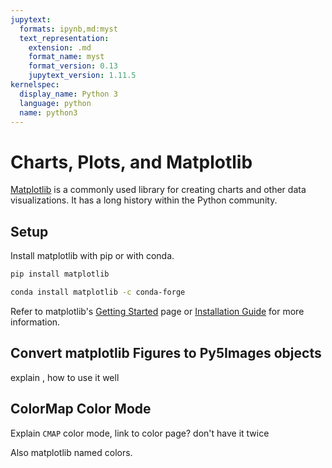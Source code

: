 ```yaml
---
jupytext:
  formats: ipynb,md:myst
  text_representation:
    extension: .md
    format_name: myst
    format_version: 0.13
    jupytext_version: 1.11.5
kernelspec:
  display_name: Python 3
  language: python
  name: python3
---
```


# Charts, Plots, and Matplotlib

[Matplotlib](https://matplotlib.org/) is a commonly used library for creating
charts and other data visualizations. It has a long history within the Python
community.

## Setup

Install matplotlib with pip or with conda.

```bash
pip install matplotlib
```

```bash
conda install matplotlib -c conda-forge
```

Refer to matplotlib's [Getting Started](https://matplotlib.org/stable/users/getting_started/)
page or [Installation Guide](https://matplotlib.org/stable/users/installing/index.html)
for more information.

## Convert matplotlib Figures to Py5Images objects

explain [](/reference/sketch_convert_image), how to use it well

## ColorMap Color Mode

Explain `CMAP` color mode, link to color page? don't have it twice

Also matplotlib named colors.
